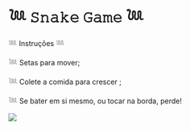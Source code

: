 # 𓆙 𝚂𝚗𝚊𝚔𝚎 𝙶𝚊𝚖𝚎 𓆙

𓆚 Instruções 𓆚

𓆙 Setas para mover;

𓆙 Colete a comida para crescer ;

𓆙 Se bater em si mesmo, ou tocar na borda, perde!

![](https://cdn-icons-png.flaticon.com/512/5375/5375715.png)
